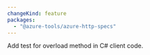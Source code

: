 ```yaml
---
changeKind: feature
packages:
  - "@azure-tools/azure-http-specs"
---
```


Add test for overload method in C# client code.